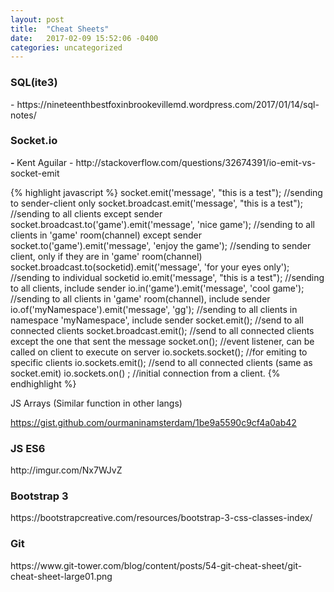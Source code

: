 ```yaml
---
layout: post
title:  "Cheat Sheets"
date:   2017-02-09 15:52:06 -0400
categories: uncategorized
---
```


<h3><strong>SQL(ite3)</strong></h3>
- https://nineteenthbestfoxinbrookevillemd.wordpress.com/2017/01/14/sql-notes/
<h3><strong>Socket.io </strong></h3>
<strong>- </strong>Kent Aguilar - http://stackoverflow.com/questions/32674391/io-emit-vs-socket-emit

{% highlight javascript %}
socket.emit('message', "this is a test"); //sending to sender-client only
socket.broadcast.emit('message', "this is a test"); //sending to all clients except sender
socket.broadcast.to('game').emit('message', 'nice game'); //sending to all clients in 'game' room(channel) except sender
socket.to('game').emit('message', 'enjoy the game'); //sending to sender client, only if they are in 'game' room(channel)
socket.broadcast.to(socketid).emit('message', 'for your eyes only'); //sending to individual socketid
io.emit('message', "this is a test"); //sending to all clients, include sender
io.in('game').emit('message', 'cool game'); //sending to all clients in 'game' room(channel), include sender
io.of('myNamespace').emit('message', 'gg'); //sending to all clients in namespace 'myNamespace', include sender
socket.emit(); //send to all connected clients
socket.broadcast.emit(); //send to all connected clients except the one that sent the message
socket.on(); //event listener, can be called on client to execute on server
io.sockets.socket(); //for emiting to specific clients
io.sockets.emit(); //send to all connected clients (same as socket.emit)
io.sockets.on() ; //initial connection from a client.
{% endhighlight %}
<!--more-->

JS Arrays (Similar function in other langs)

https://gist.github.com/ourmaninamsterdam/1be9a5590c9cf4a0ab42
<h3>JS ES6</h3>
http://imgur.com/Nx7WJvZ
<h3>Bootstrap 3</h3>
https://bootstrapcreative.com/resources/bootstrap-3-css-classes-index/
<h3>Git</h3>
https://www.git-tower.com/blog/content/posts/54-git-cheat-sheet/git-cheat-sheet-large01.png


